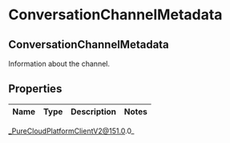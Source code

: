 # ConversationChannelMetadata

## ConversationChannelMetadata
Information about the channel.

## Properties

|Name | Type | Description | Notes|
|------------ | ------------- | ------------- | -------------|



_PureCloudPlatformClientV2@151.0.0_
